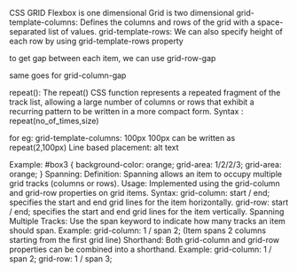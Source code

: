 CSS GRID
Flexbox is one dimensional
Grid is two dimensional
grid-template-columns:
Defines the columns and rows of the grid with a space-separated list of values.
grid-template-rows:
We can also specify height of each row by using grid-template-rows property

to get gap between each item, we can use grid-row-gap

same goes for grid-column-gap

repeat():
The repeat() CSS function represents a repeated fragment of the track list, allowing a large number of columns or rows that exhibit a recurring pattern to be written in a more compact form.
Syntax :
repeat(no_of_times,size)

for eg: grid-template-columns: 100px 100px can be written as repeat(2,100px)
Line based placement:
alt text

Example:
#box3 {
  background-color: orange;
  grid-area: 1/2/2/3;
  grid-area: orange;
}
Spanning:
Definition:
Spanning allows an item to occupy multiple grid tracks (columns or rows).
Usage:
Implemented using the grid-column and grid-row properties on grid items.
Syntax:
grid-column: start / end; specifies the start and end grid lines for the item horizontally.
grid-row: start / end; specifies the start and end grid lines for the item vertically.
Spanning Multiple Tracks:
Use the span keyword to indicate how many tracks an item should span.
Example: grid-column: 1 / span 2; (Item spans 2 columns starting from the first grid line)
Shorthand:
Both grid-column and grid-row properties can be combined into a shorthand.
Example: grid-column: 1 / span 2; grid-row: 1 / span 3;